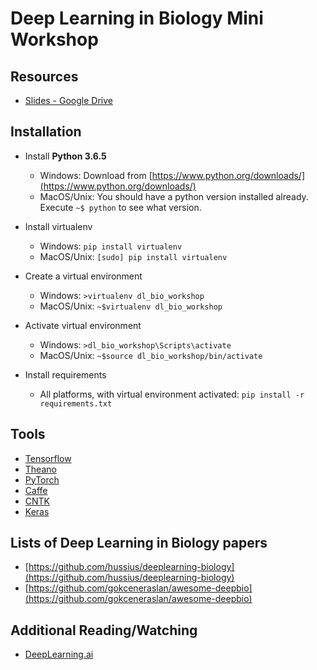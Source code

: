 # Deep Learning in Biology Mini Workshop

## Resources

- [Slides - Google Drive](https://drive.google.com/drive/u/0/folders/1p3gah3fTjDojgIsq-mtkmk0A4FHxBxaQ)

## Installation 

- Install **Python 3.6.5**
  - Windows: Download from [https://www.python.org/downloads/](https://www.python.org/downloads/) 
  - MacOS/Unix: You should have a python version installed already. Execute `~$ python` to see what version.
  
- Install virtualenv
  - Windows: `pip install virtualenv`
  - MacOS/Unix: `[sudo] pip install virtualenv`
  
- Create a virtual environment
  - Windows: `>virtualenv dl_bio_workshop`
  - MacOS/Unix: `~$virtualenv dl_bio_workshop`
  
- Activate virtual environment
  - Windows: `>dl_bio_workshop\Scripts\activate`
  - MacOS/Unix: `~$source dl_bio_workshop/bin/activate`

- Install requirements
  - All platforms, with virtual environment activated: `pip install -r requirements.txt`

## Tools

- [Tensorflow](https://www.tensorflow.org/)
- [Theano](http://deeplearning.net/software/theano/)
- [PyTorch](http://pytorch.org/)
- [Caffe](http://caffe.berkeleyvision.org/)
- [CNTK](https://github.com/Microsoft/CNTK)
- [Keras](https://keras.io/)

## Lists of Deep Learning in Biology papers
- [https://github.com/hussius/deeplearning-biology](https://github.com/hussius/deeplearning-biology)
- [https://github.com/gokceneraslan/awesome-deepbio](https://github.com/gokceneraslan/awesome-deepbio)

## Additional Reading/Watching
- [DeepLearning.ai](https://www.deeplearning.ai/)

